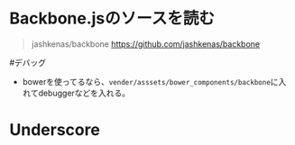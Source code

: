 Backbone.jsのソースを読む
===


>jashkenas/backbone
https://github.com/jashkenas/backbone


#デバッグ

- bowerを使ってるなら、`vender/asssets/bower_components/backbone`に入れてdebuggerなどを入れる。


Underscore
===


